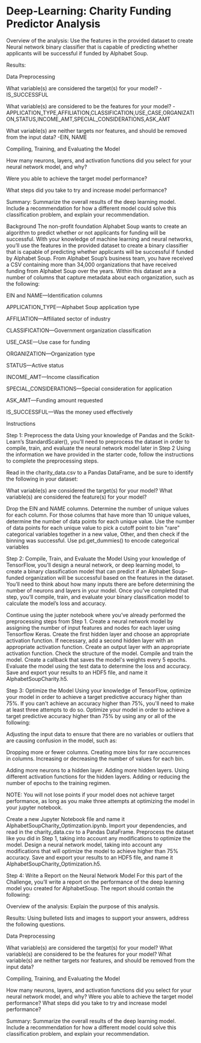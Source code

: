 # Deep-Learning: Charity Funding Predictor Analysis

Overview of the analysis: 
Use the features in the provided dataset to create Neural network binary classifier that is capable of predicting whether applicants will be successful if funded by Alphabet Soup.


Results:

Data Preprocessing

What variable(s) are considered the target(s) for your model? -IS_SUCCESSFUL 

What variable(s) are considered to be the features for your model?
-APPLICATION_TYPE,AFFILIATION,CLASSIFICATION,USE_CASE,ORGANIZATION,STATUS,INCOME_AMT,SPECIAL_CONSIDERATIONS,ASK_AMT

What variable(s) are neither targets nor features, and should be removed from the input data?
-EIN, NAME

Compiling, Training, and Evaluating the Model

How many neurons, layers, and activation functions did you select for your neural network model, and why?

Were you able to achieve the target model performance?

What steps did you take to try and increase model performance?





Summary: Summarize the overall results of the deep learning model. Include a recommendation for how a different model could solve this classification problem, and explain your recommendation.



Background
The non-profit foundation Alphabet Soup wants to create an algorithm to predict whether or not applicants for funding will be successful. With your knowledge of machine learning and neural networks, you’ll use the features in the provided dataset to create a binary classifier that is capable of predicting whether applicants will be successful if funded by Alphabet Soup.
From Alphabet Soup’s business team, you have received a CSV containing more than 34,000 organizations that have received funding from Alphabet Soup over the years. Within this dataset are a number of columns that capture metadata about each organization, such as the following:


EIN and NAME—Identification columns

APPLICATION_TYPE—Alphabet Soup application type

AFFILIATION—Affiliated sector of industry

CLASSIFICATION—Government organization classification

USE_CASE—Use case for funding

ORGANIZATION—Organization type

STATUS—Active status

INCOME_AMT—Income classification

SPECIAL_CONSIDERATIONS—Special consideration for application

ASK_AMT—Funding amount requested

IS_SUCCESSFUL—Was the money used effectively


Instructions

Step 1: Preprocess the data
Using your knowledge of Pandas and the Scikit-Learn’s StandardScaler(), you’ll need to preprocess the dataset in order to compile, train, and evaluate the neural network model later in Step 2
Using the information we have provided in the starter code, follow the instructions to complete the preprocessing steps.

Read in the charity_data.csv to a Pandas DataFrame, and be sure to identify the following in your dataset:


What variable(s) are considered the target(s) for your model?
What variable(s) are considered the feature(s) for your model?


Drop the EIN and NAME columns.
Determine the number of unique values for each column.
For those columns that have more than 10 unique values, determine the number of data points for each unique value.
Use the number of data points for each unique value to pick a cutoff point to bin "rare" categorical variables together in a new value, Other, and then check if the binning was successful.
Use pd.get_dummies() to encode categorical variables


Step 2: Compile, Train, and Evaluate the Model
Using your knowledge of TensorFlow, you’ll design a neural network, or deep learning model, to create a binary classification model that can predict if an Alphabet Soup–funded organization will be successful based on the features in the dataset. You’ll need to think about how many inputs there are before determining the number of neurons and layers in your model. Once you’ve completed that step, you’ll compile, train, and evaluate your binary classification model to calculate the model’s loss and accuracy.

Continue using the jupter notebook where you’ve already performed the preprocessing steps from Step 1.
Create a neural network model by assigning the number of input features and nodes for each layer using Tensorflow Keras.
Create the first hidden layer and choose an appropriate activation function.
If necessary, add a second hidden layer with an appropriate activation function.
Create an output layer with an appropriate activation function.
Check the structure of the model.
Compile and train the model.
Create a callback that saves the model's weights every 5 epochs.
Evaluate the model using the test data to determine the loss and accuracy.
Save and export your results to an HDF5 file, and name it AlphabetSoupCharity.h5.


Step 3: Optimize the Model
Using your knowledge of TensorFlow, optimize your model in order to achieve a target predictive accuracy higher than 75%. If you can't achieve an accuracy higher than 75%, you'll need to make at least three attempts to do so.
Optimize your model in order to achieve a target predictive accuracy higher than 75% by using any or all of the following:

Adjusting the input data to ensure that there are no variables or outliers that are causing confusion in the model, such as:

Dropping more or fewer columns.
Creating more bins for rare occurrences in columns.
Increasing or decreasing the number of values for each bin.


Adding more neurons to a hidden layer.
Adding more hidden layers.
Using different activation functions for the hidden layers.
Adding or reducing the number of epochs to the training regimen.

NOTE: You will not lose points if your model does not achieve target performance, as long as you make three attempts at optimizing the model in your jupyter notebook.

Create a new Jupyter Notebook file and name it AlphabetSoupCharity_Optimzation.ipynb.
Import your dependencies, and read in the charity_data.csv to a Pandas DataFrame.
Preprocess the dataset like you did in Step 1, taking into account any modifications to optimize the model.
Design a neural network model, taking into account any modifications that will optimize the model to achieve higher than 75% accuracy.
Save and export your results to an HDF5 file, and name it AlphabetSoupCharity_Optimization.h5.


Step 4: Write a Report on the Neural Network Model
For this part of the Challenge, you’ll write a report on the performance of the deep learning model you created for AlphabetSoup.
The report should contain the following:


Overview of the analysis: Explain the purpose of this analysis.


Results: Using bulleted lists and images to support your answers, address the following questions.



Data Preprocessing

What variable(s) are considered the target(s) for your model?
What variable(s) are considered to be the features for your model?
What variable(s) are neither targets nor features, and should be removed from the input data?


Compiling, Training, and Evaluating the Model

How many neurons, layers, and activation functions did you select for your neural network model, and why?
Were you able to achieve the target model performance?
What steps did you take to try and increase model performance?





Summary: Summarize the overall results of the deep learning model. Include a recommendation for how a different model could solve this classification problem, and explain your recommendation.
